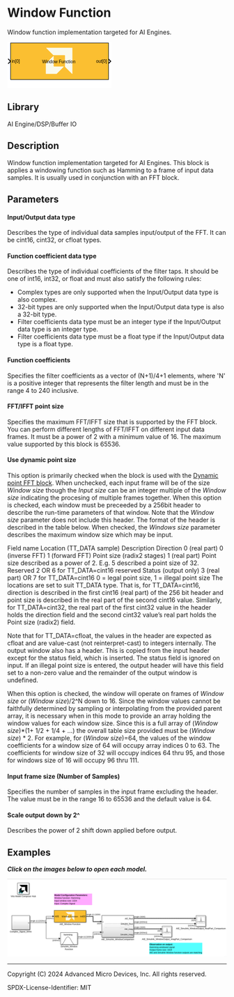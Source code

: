 # Window Function
Window function implementation targeted for AI Engines.

![](./Images/block.png)

## Library

AI Engine/DSP/Buffer IO

## Description

Window function implementation targeted for AI Engines. This block is
applies a windowing function such as Hamming to a
frame of input data samples. It is usually used in conjunction with an FFT block.

## Parameters

#### Input/Output data type

Describes the type of individual data samples input/output of the
  FFT. It can be cint16, cint32, or cfloat types.

#### Function coefficient data type

Describes the type of individual coefficients of the filter taps. It
  should be one of int16, int32, or float and must also satisfy the
  following rules:
  - Complex types are only supported when the Input/Output data type is
    also complex.
  - 32-bit types are only supported when the Input/Output data type is
    also a 32-bit type.
  - Filter coefficients data type must be an integer type if the
    Input/Output data type is an integer type.
  - Filter coefficients data type must be a float type if the
    Input/Output data type is a float type.

#### Function coefficients
Specifies the filter coefficients as a vector of (N+1)/4+1 elements,
  where 'N' is a positive integer that represents the filter length and
  must be in the range 4 to 240 inclusive.

#### FFT/IFFT point size
Specifies the maximum FFT/IFFT size that is supported by the FFT block.
  You can perform different lengths of FFT/IFFT on different input data
  frames. It must be a power of 2 with a minimum value of 16. The
  maximum value supported by this block is 65536.

#### Use dynamic point size
This option is primarily checked when the block is used with the [Dynamic point FFT block](../FFT_Dynamic_Point/README.md). When unchecked, each input frame will be of the size _Window size_ though the _Input size_ can be an integer multiple of the _Window size_ indicating the procesing of multiple frames together. When this option is checked, each window must be preceeded by a 256bit header to describe the run-time parameters of that window. Note that the _Window size_ parameter does not include this header. The format of the header is described in the table below. When checked, the _Windows size_ parameter describes the maximum window size which may be input.

Field name	Location (TT_DATA sample)	Description
Direction	0 (real part)	0 (inverse FFT) 1 (forward FFT)
Point size (radix2 stages)	1 (real part)	Point size described as a power of 2. E.g. 5 described a point size of 32.
Reserved	2 OR 6 for TT_DATA=cint16	reserved
Status (output only)	3 (real part) OR 7 for TT_DATA=cint16	0 = legal point size, 1 = illegal point size
The locations are set to suit TT_DATA type. That is, for TT_DATA=cint16, direction is described in the first cint16 (real part) of the 256 bit header and point size is described in the real part of the second cint16 value. Similarly, for TT_DATA=cint32, the real part of the first cint32 value in the header holds the direction field and the second cint32 value’s real part holds the Point size (radix2) field.

Note that for TT_DATA=cfloat, the values in the header are expected as cfloat and are value-cast (not reinterpret-cast) to integers internally. The output window also has a header. This is copied from the input header except for the status field, which is inserted. The status field is ignored on input. If an illegal point size is entered, the output header will have this field set to a non-zero value and the remainder of the output window is undefined.

When this option is checked, the window will operate on frames of _Window size_ or (_Window size_)/2^N down to 16. Since the window values cannot be faithfully determined by sampling or interpolating from the provided parent array, it is necessary when in this mode to provide an array holding the window values for each window size. Since this is a full array of (_Window size_)*(1+ 1/2 + 1/4 + …) the overall table size provided must be (_Window size_) * 2. For example, for (_Window size_)=64, the values of the window coefficients for a window size of 64 will occupy array indices 0 to 63. The coefficients for window size of 32 will occupy indices 64 thru 95, and those for windows size of 16 will occupy 96 thru 111.

#### Input frame size (Number of Samples)

Specifies the number of samples in the input frame excluding the
  header. The value must be in the range 16 to 65536 and the default
  value is 64.

#### Scale output down by 2^

Describes the power of 2 shift down applied before output.

## Examples 

***Click on the images below to open each model.***

[![](./Images/WindowFunctionModel1.png)](https://github.com/Xilinx/Vitis_Model_Composer/tree/2024.1/Examples/Block_Help/AIE/WindowFunction_Ex1)
  
 

--------------
Copyright (C) 2024 Advanced Micro Devices, Inc.
All rights reserved.

SPDX-License-Identifier: MIT
